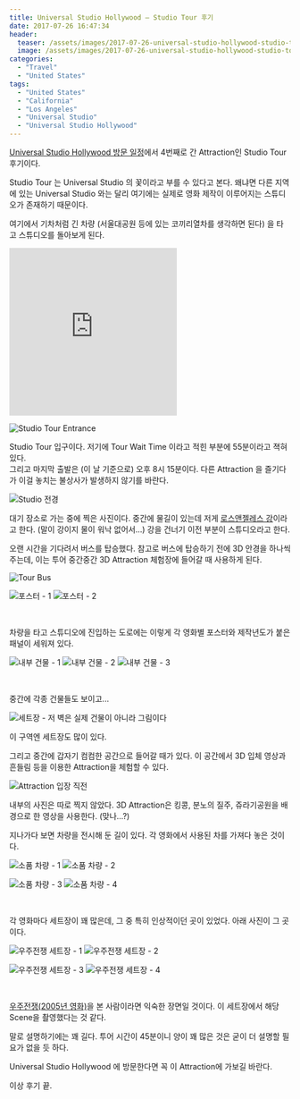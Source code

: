 ```yaml
---
title: Universal Studio Hollywood – Studio Tour 후기
date: 2017-07-26 16:47:34
header:
  teaser: /assets/images/2017-07-26-universal-studio-hollywood-studio-tour/IMG_0750.jpg
  image: /assets/images/2017-07-26-universal-studio-hollywood-studio-tour/IMG_0750.jpg
categories:
  - "Travel"
  - "United States"
tags:
  - "United States"
  - "California"
  - "Los Angeles"
  - "Universal Studio"
  - "Universal Studio Hollywood"
---
```


[Universal Studio Hollywood 방문 일정](/united-states-2017-5th-week)에서 4번째로 간 Attraction인 Studio Tour 후기이다.

<!-- more -->

Studio Tour 는 Universal Studio 의 꽃이라고 부를 수 있다고 본다. 왜냐면 다른 지역에 있는 Universal Studio 와는 달리 여기에는 실제로 영화 제작이 이루어지는 스튜디오가 존재하기 때문이다.

여기에서 기차처럼 긴 차량 (서울대공원 등에 있는 코끼리열차를 생각하면 된다) 을 타고 스튜디오를 돌아보게 된다.

<iframe src="https://www.google.com/maps/embed?pb=!1m14!1m8!1m3!1d52836.74946129216!2d-118.35264300000001!3d34.138747!3m2!1i1024!2i768!4f13.1!3m3!1m2!1s0x0%3A0xe5ac8d14954bc930!2z7Iqk7Yqc65SU7Jik7Yis7Ja0!5e0!3m2!1sko!2sus!4v1583481147794!5m2!1sko!2sus" height="300" frameborder="0" style="border:0;" allowfullscreen=""></iframe>

![Studio Tour Entrance](/assets/images/2017-07-26-universal-studio-hollywood-studio-tour/IMG_0750.jpg)

Studio Tour 입구이다. 저기에 Tour Wait Time 이라고 적힌 부분에 55분이라고 젹혀 있다.  
그리고 마지막 출발은 (이 날 기준으로) 오후 8시 15분이다. 다른 Attraction 을 즐기다가 이걸 놓치는 불상사가 발생하지 않기를 바란다.

![Studio 전경](/assets/images/2017-07-26-universal-studio-hollywood-studio-tour/IMG_0751.jpg)

대기 장소로 가는 중에 찍은 사진이다. 중간에 물길이 있는데 저게 [로스앤젤레스 강](https://ko.wikipedia.org/wiki/%EB%A1%9C%EC%8A%A4%EC%95%A4%EC%A0%A4%EB%A0%88%EC%8A%A4_%EA%B0%95)이라고 한다. (말이 강이지 물이 워낙 없어서…) 강을 건너기 이전 부분이 스튜디오라고 한다.

오랜 시간을 기다려서 버스를 탑승했다. 참고로 버스에 탑승하기 전에 3D 안경을 하나씩 주는데, 이는 투어 중간중간 3D Attraction 체험장에 들어갈 때 사용하게 된다.

![Tour Bus](/assets/images/2017-07-26-universal-studio-hollywood-studio-tour/IMG_0757.jpg)

<div class="justified-gallery">

![포스터 - 1](/assets/images/2017-07-26-universal-studio-hollywood-studio-tour/IMG_0764.jpg)
![포스터 - 2](/assets/images/2017-07-26-universal-studio-hollywood-studio-tour/IMG_0765.jpg)

</div>
<br/>

차량을 타고 스튜디오에 진입하는 도로에는 이렇게 각 영화별 포스터와 제작년도가 붙은 패널이 세워져 있다.

<div class="justified-gallery">

![내부 건물 - 1](/assets/images/2017-07-26-universal-studio-hollywood-studio-tour/IMG_0767.jpg)
![내부 건물 - 2](/assets/images/2017-07-26-universal-studio-hollywood-studio-tour/IMG_0770.jpg)
![내부 건물 - 3](/assets/images/2017-07-26-universal-studio-hollywood-studio-tour/IMG_0771.jpg)

</div>
<br/>

중간에 각종 건물들도 보이고...

![세트장 - 저 벽은 실제 건물이 아니라 그림이다](/assets/images/2017-07-26-universal-studio-hollywood-studio-tour/IMG_0779.jpg)

이 구역엔 세트장도 많이 있다.

그리고 중간에 갑자기 컴컴한 공간으로 들어갈 때가 있다. 이 공간에서 3D 입체 영상과 흔들림 등을 이용한 Attraction을 체험할 수 있다.

![Attraction 입장 직전](/assets/images/2017-07-26-universal-studio-hollywood-studio-tour/IMG_0795.jpg)

내부의 사진은 따로 찍지 않았다. 3D Attraction은 킹콩, 분노의 질주, 쥬라기공원을 배경으로 한 영상을 사용한다. (맞나…?)

지나가다 보면 차량을 전시해 둔 길이 있다. 각 영화에서 사용된 차를 가져다 놓은 것이다.

<div class="justified-gallery">

![소품 차량 - 1](/assets/images/2017-07-26-universal-studio-hollywood-studio-tour/IMG_0796.jpg)
![소품 차량 - 2](/assets/images/2017-07-26-universal-studio-hollywood-studio-tour/IMG_0804.jpg)

</div>
<div class="justified-gallery">

![소품 차량 - 3](/assets/images/2017-07-26-universal-studio-hollywood-studio-tour/IMG_0807.jpg)
![소품 차량 - 4](/assets/images/2017-07-26-universal-studio-hollywood-studio-tour/IMG_0808.jpg)

</div>
<br/>

각 영화마다 세트장이 꽤 많은데, 그 중 특히 인상적이던 곳이 있었다. 아래 사진이 그 곳이다.

<div class="justified-gallery">

![우주전쟁 세트장 - 1](/assets/images/2017-07-26-universal-studio-hollywood-studio-tour/IMG_0856.jpg)
![우주전쟁 세트장 - 2](/assets/images/2017-07-26-universal-studio-hollywood-studio-tour/IMG_0855.jpg)

</div>
<div class="justified-gallery">

![우주전쟁 세트장 - 3](/assets/images/2017-07-26-universal-studio-hollywood-studio-tour/IMG_0849.jpg)
![우주전쟁 세트장 - 4](/assets/images/2017-07-26-universal-studio-hollywood-studio-tour/IMG_0851.jpg)

</div>
<br/>

[우주전쟁(2005년 영화)](https://ko.wikipedia.org/wiki/%EC%9A%B0%EC%A3%BC_%EC%A0%84%EC%9F%81_(2005%EB%85%84_%EC%98%81%ED%99%94))을 본 사람이라면 익숙한 장면일 것이다. 이 세트장에서 해당 Scene을 촬영했다는 것 같다.

말로 설명하기에는 꽤 길다. 투어 시간이 45분이니 양이 꽤 많은 것은 굳이 더 설명할 필요가 없을 듯 하다.

Universal Studio Hollywood 에 방문한다면 꼭 이 Attraction에 가보길 바란다.

이상 후기 끝.
